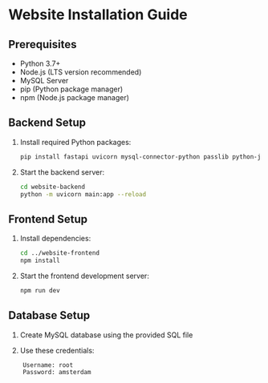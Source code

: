 
# Website Installation Guide

## Prerequisites
- Python 3.7+
- Node.js (LTS version recommended)
- MySQL Server
- pip (Python package manager)
- npm (Node.js package manager)

## Backend Setup

1. Install required Python packages:
   ```bash
   pip install fastapi uvicorn mysql-connector-python passlib python-jose[cryptography] python-multipart
   ```
2.  Start the backend server:
    
    ```bash
    cd website-backend
    python -m uvicorn main:app --reload
    ```
## Frontend Setup

1.  Install dependencies:
    
    ```bash
    cd ../website-frontend
    npm install
    ```
2.  Start the frontend development server:
	```bash
	npm run dev
	```
## Database Setup

1.  Create MySQL database using the provided SQL file
    
2.  Use these credentials:
```
    Username: root
    Password: amsterdam
 ```
